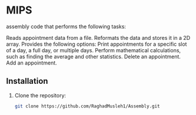 #  MIPS 

assembly code that performs the following tasks:

Reads appointment data from a file.
Reformats the data and stores it in a 2D array.
Provides the following options:
Print appointments for a specific slot of a day, a full day, or multiple days.
Perform mathematical calculations, such as finding the average and other statistics.
Delete an appointment.
Add an appointment.

## Installation

1. Clone the repository:
   ```bash
   git clone https://github.com/RaghadMusleh1/Assembly.git
